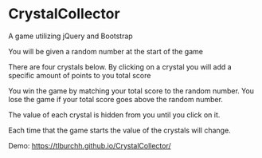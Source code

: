 # CrystalCollector

A game utilizing jQuery and Bootstrap

You will be given a random number at the start of the game

There are four crystals below. By clicking on a crystal you will add a specific amount of points to you total score

You win the game by matching your total score to the random number. You lose the game if your total score goes above the random number.

The value of each crystal is hidden from you until you click on it.

Each time that the game starts the value of the crystals will change.


Demo:  https://tlburchh.github.io/CrystalCollector/
